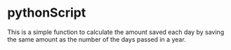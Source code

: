 # pythonScript
This is a simple function to calculate the amount saved each day by saving the same amount as the number of the days passed in a year.
